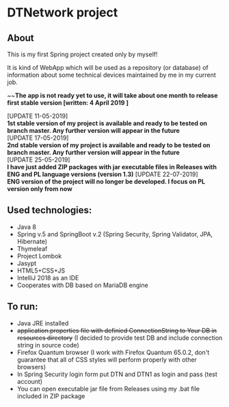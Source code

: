 **DTNetwork project**
===================

**About**
----------
This is my first Spring project created only by myself!

It is kind of WebApp which will be used as a repository (or database) of information about some technical devices 
maintained by me in my current job.

~~**The app is not ready yet to use, it will take about one month to release first stable version [written: 4 April 2019 ]**

[UPDATE 11-05-2019]  
**1st stable version of my project is available and ready to be tested on branch master. Any further version will appear in the future**  
[UPDATE 17-05-2019]  
**2nd stable version of my project is available and ready to be tested on branch master. Any further version will appear in the future**  
[UPDATE 25-05-2019]  
**I have just added ZIP packages with jar executable files in Releases with ENG and PL language versions (version 1.3)**
[UPDATE 22-07-2019]  
**ENG version of the project will no longer be developed. I focus on PL version only from now**




**Used technologies:**
-----------------------
* Java 8
* Spring v.5 and SpringBoot v.2 (Spring Security, Spring Validator, JPA, Hibernate)  
* Thymeleaf  
* Project Lombok
* Jasypt
* HTML5+CSS+JS
* IntelliJ 2018 as an IDE
* Cooperates with DB based on MariaDB engine
 

**To run:**
-------------
* Java JRE installed
* ~~application.properties file with definied ConnectionString to Your DB in resources directory~~ (I decided to provide test DB and include connection string in source code)
* Firefox Quantum browser (I work with Firefox Quantum 65.0.2, don't guarantee that all of CSS styles will perform properly with other browsers)
* In Spring Security login form put DTN and DTN1 as login and pass (test account)  
* You can open executable jar file from Releases using my .bat file included in ZIP package
